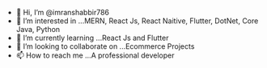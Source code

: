 - 👋 Hi, I’m @imranshabbir786
- 👀 I’m interested in ...MERN, React Js, React Naitive, Flutter, DotNet, Core Java, Python
- 🌱 I’m currently learning ...React Js and Flutter
- 💞️ I’m looking to collaborate on ...Ecommerce Projects
- 📫 How to reach me ...A professional developer

<!---
imranshabbir786/imranshabbir786 is a ✨ special ✨ repository because its `README.md` (this file) appears on your GitHub profile.
You can click the Preview link to take a look at your changes.
--->
